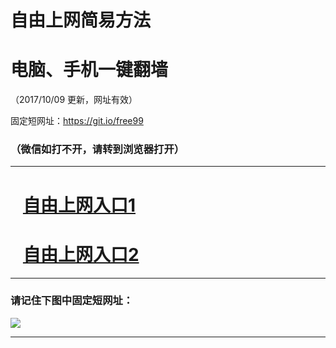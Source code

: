 ﻿# 自由上网简易方法

# 电脑、手机一键翻墙

（2017/10/09 更新，网址有效）

固定短网址：https://git.io/free99

### （微信如打不开，请转到浏览器打开）


***





# &nbsp;&nbsp; <a href="http://ft2359231915.fwq-tz-1001.info/fwqtz01.html?t=100900121242 " target="_blank">自由上网入口1</a>
# &nbsp;&nbsp; <a href="http://ft1292321655.fwq-tz-1002.info/fwqtz02.html?t=10090018546 " target="_blank">自由上网入口2</a>
***

### 请记住下图中固定短网址：

<img src="https://s3-us-west-2.amazonaws.com/fwq-1001/yjfq-20170905okok.png" /> 


***

